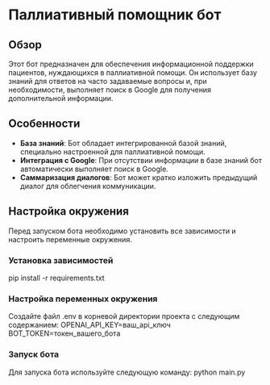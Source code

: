 # Паллиативный помощник бот

## Обзор
Этот бот предназначен для обеспечения информационной поддержки пациентов, нуждающихся в паллиативной помощи. Он использует базу знаний для ответов на часто задаваемые вопросы и, при необходимости, выполняет поиск в Google для получения дополнительной информации.

## Особенности
- **База знаний**: Бот обладает интегрированной базой знаний, специально настроенной для паллиативной помощи.
- **Интеграция с Google**: При отсутствии информации в базе знаний бот автоматически выполняет поиск в Google.
- **Саммаризация диалогов**: Бот может кратко изложить предыдущий диалог для облегчения коммуникации.

## Настройка окружения
Перед запуском бота необходимо установить все зависимости и настроить переменные окружения.

### Установка зависимостей

pip install -r requirements.txt

### Настройка переменных окружения
Создайте файл .env в корневой директории проекта с следующим содержанием:
OPENAI_API_KEY=ваш_api_ключ
BOT_TOKEN=токен_вашего_бота

### Запуск бота
Для запуска бота используйте следующую команду:
python main.py
